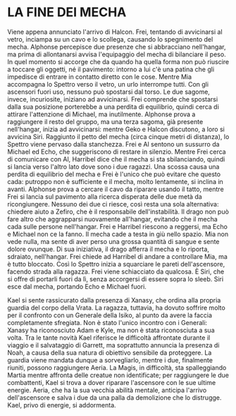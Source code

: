 # LA FINE DEI MECHA

Viene appena annunciato l'arrivo di Halcon. Frei, tentando di avvicinarsi al vetro, inciampa su un cavo e lo scollega, causando lo spegnimento del mecha.
Alphonse percepisce due presenze che si abbracciano nell'hangar, ma prima di allontanarsi avvisa l'equipaggio del mecha di bilanciare il peso. In quel momento si accorge che da quando ha quella forma non può riuscire a toccare gli oggetti, né il pavimento: intorno a lui c'è una patina che gli impedisce di entrare in contatto diretto con le cose.
Mentre Mia accompagna lo Spettro verso il vetro, un urlo interrompe tutti. Con gli ascensori fuori uso, nessuno può spostarsi dal torso. Le due sagome, invece, incuriosite, iniziano ad avvicinarsi.
Frei comprende che spostarsi dalla sua posizione porterebbe a una perdita di equilibrio, quindi cerca di attirare l'attenzione di Michael, ma inutilmente.
Alphonse prova a raggiungere il resto del gruppo, ma una terza sagoma, già presente nell'hangar, inizia ad avvicinarsi: mentre Geko e Halcon discutono, a loro si avvicina Siri. Raggiunto il petto del mecha (circa cinque metri di distanza), lo Spettro viene pervaso dalla stanchezza.
Frei e Al sentono un sussurro da Michael ed Echo, che suggeriscono di restare in silenzio.
Mentre Frei cerca di comunicare con Al, Harribel dice che il mecha si sta sbilanciando, quindi si lancia verso l'altro lato dove sono i due ragazzi.
Una scossa causa una perdita di equilibrio del mecha e Frei è l'unico che può evitare che questo cada: putroppo non è sufficiente e il mecha, molto lentamente, si inclina in avanti.
Alphonse prova a cercare il cavo da riparare usando il tatto, mentre Frei si lancia sul pavimento alla ricerca disperata delle due metà da ricongiungere. Nessuno dei due ci riesce, così resta una sola alternativa: chiedere aiuto a Zefiro, che è il responsabile dell'instabilità.
Il drago non può fare altro che aggrapparsi nuovamente all'hangar, evitando che il mecha cada sulle persone nell'hangar.
Frei e Harribel riescono a reggersi, ma Echo e Michael non ce la fanno. Il mecha cade a testa in giù nello spazio.
Mia non vede nulla, ma sente di aver perso una grossa quantità di sangue e sente dolore ovunque.
Di sua iniziativa, il drago afferra il mecha e lo riporta, sdraiato, nell'hangar.
Frei chiede ad Harribel di andare a controllare Mia, ma è tutto bloccato. Così lo Spettro inizia a squarciare le pareti dell'ascensore, facendo strada alla ragazza.
Frei viene schiacciato da qualcosa.
È Siri, che si offre di portarli fuori da lì, senza accorgersi di essere sopra lo sleeb. Siri esce dal mecha, portando Echo e Michael fuori.

Kael si sente rassicurato dalla presenza di Xanasy, che ordina alla propria guardia del corpo della Vrata. La ragazza, tuttavia, ha dovuto soffrire molto per il confronto con un Generale della Isiko, al punto da avere la faccia completamente sfregiata. Non è stato l'unico incontro con i Generali: Xanasy ha riconosciuto Adam e Kyle, ma non è stata riconosciuta a sua volta. Tra le tante novità Kael riferisce le difficoltà affrontate durante il viaggio e il salvataggio di Garrett, ma soprattutto annuncia la presenza di Noah, a causa della sua natura di obiettivo sensibile da proteggere. La guardia viene mandata dunque a sorvegliarlo, mentre i due, finalmente riuniti, possono raggiungere Aeria.
La Magis, in difficoltà, sta spalleggiando Martia mentre affronta delle creatue non identificate; per raggiungere le due combattenti, Kael si trova a dover riparare l'ascensore con le sue ultime energie.
Aeria, che ha la sua vecchia abilità mentale, anticipa l'arrivo dell'ascensore e salva i due da una palla da demolizione che lo distrugge.
Kael, privo di energie, si addormenta.

